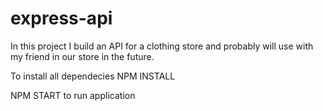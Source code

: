 # express-api
In this project I build an API for a clothing store and probably will use with my friend in our store in the future.

To install all dependecies NPM INSTALL

NPM START to run application